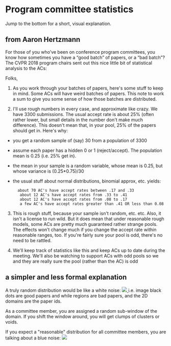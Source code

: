 # Program committee statistics #

Jump to the bottom for a short, visual explanation.

## from Aaron Hertzmann ##

For those of you who’ve been on conference program committees, you know how sometimes you have a “good batch” of papers, or a “bad batch”? The CVPR 2018 program chairs sent out this nice little bit of statistical analysis to the ACs:

Folks,

1) As you work through your batches of papers, here's some
stuff to keep in mind.  Some ACs will have weird batches of
papers. This note to work a sum to give you some sense of
how those batches are distributed.

2) I'll use rough numbers in every case, and approximate
like crazy. We have 3300 submissions.  The usual accept rate
is about 25%  (often rather lower, but small details in the
number don't make much difference).  This doesn't mean
that, in your pool, 25% of the papers should get in.  Here's why:

  - you get a random sample of (say) 30 from a population of
     3300

  - assume each paper has a hidden 0 or 1 (reject/accept).
     The population mean is 0.25 (i.e. 25% get in).

  - the mean in your sample is a random variable, whose mean is
          0.25,     but whose variance is (0.25*0.75)/30

  - the usual stuff about normal distributions, binomial approx,
    etc. yields:

          about 70 AC's have accept rates between .17 and .33
           about 12 AC's have accept rates from .33 to .41
           about 12 AC's have accept rates from .08 to .17
           a few AC's have accept rates greater than .41 OR less than 0.08

3) This is rough stuff, because your sample isn't random, etc. etc.
Also, it isn't a license to run wild.  But it does mean that under
reasonable rough models, some ACs are pretty much guaranteed
rather strange pools.  The effects won’t change much if you
change the accept rate within reasonable ranges, too.  If you're fairly sure your pool is odd, there's no need to be rattled.

4) We'll keep track of statistics like this and keep ACs up
to date during the meeting.  We'll also be watching to support
ACs with odd pools so we and they are really sure the
pool (rather than the AC) is odd

## a simpler and less formal explanation ##


A truly random distribution would be like a white noise:
<a href="http://datagenetics.com/blog/february52018/index.html">
<img src="http://datagenetics.com/blog/february52018/random.png">
</a>
i.e. image black dots are good papers and while regions are bad papers, and the 2D domains are the paper ids.

As a committee member, you are assigned a random sub-window of the domain.
If you shift the window around, you will get clumps of clusters or voids.

If you expect a "reasonable" distribution for all committee members, you are talking about a blue noise:
<a href="http://datagenetics.com/blog/february52018/index.html">
<img src="http://datagenetics.com/blog/february52018/udl.png">
</a>
